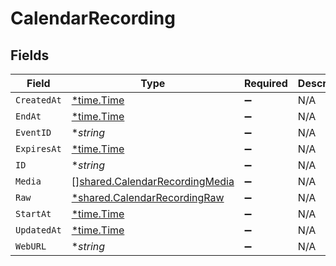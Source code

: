 # CalendarRecording


## Fields

| Field                                                                                   | Type                                                                                    | Required                                                                                | Description                                                                             |
| --------------------------------------------------------------------------------------- | --------------------------------------------------------------------------------------- | --------------------------------------------------------------------------------------- | --------------------------------------------------------------------------------------- |
| `CreatedAt`                                                                             | [*time.Time](https://pkg.go.dev/time#Time)                                              | :heavy_minus_sign:                                                                      | N/A                                                                                     |
| `EndAt`                                                                                 | [*time.Time](https://pkg.go.dev/time#Time)                                              | :heavy_minus_sign:                                                                      | N/A                                                                                     |
| `EventID`                                                                               | **string*                                                                               | :heavy_minus_sign:                                                                      | N/A                                                                                     |
| `ExpiresAt`                                                                             | [*time.Time](https://pkg.go.dev/time#Time)                                              | :heavy_minus_sign:                                                                      | N/A                                                                                     |
| `ID`                                                                                    | **string*                                                                               | :heavy_minus_sign:                                                                      | N/A                                                                                     |
| `Media`                                                                                 | [][shared.CalendarRecordingMedia](../../../pkg/models/shared/calendarrecordingmedia.md) | :heavy_minus_sign:                                                                      | N/A                                                                                     |
| `Raw`                                                                                   | [*shared.CalendarRecordingRaw](../../../pkg/models/shared/calendarrecordingraw.md)      | :heavy_minus_sign:                                                                      | N/A                                                                                     |
| `StartAt`                                                                               | [*time.Time](https://pkg.go.dev/time#Time)                                              | :heavy_minus_sign:                                                                      | N/A                                                                                     |
| `UpdatedAt`                                                                             | [*time.Time](https://pkg.go.dev/time#Time)                                              | :heavy_minus_sign:                                                                      | N/A                                                                                     |
| `WebURL`                                                                                | **string*                                                                               | :heavy_minus_sign:                                                                      | N/A                                                                                     |